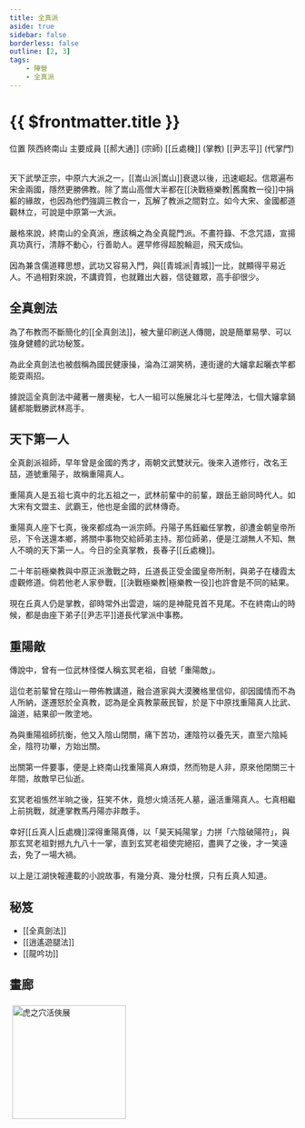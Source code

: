 ```yaml
---
title: 全真派
aside: true
sidebar: false
borderless: false
outline: [2, 3]
tags:
    - 陣營
    - 全真派
---
```


# {{ $frontmatter.title }}

<InfoList position="right">
	<Info title="陣營資料" :open=true>
		<table>
			<ChTr>
				<ChTd isTitle=true>
					位置
				</ChTd>
				<ChTd>
					陝西終南山
				</ChTd>
			</ChTr>
			<ChTr>
				<ChTd isTitle=true position='center'>
					主要成員
				</ChTd>
			</ChTr>
			<ChTr>
                <ChTd position='center'>
                    [[郝大通]] (宗師)
                </ChTd>
            </ChTr>
            <ChTr>
                <ChTd position='center'>
                    [[丘處機]] (掌教)
                </ChTd>
            </ChTr>
            <ChTr>
                <ChTd position='center'>  
                    [[尹志平]] (代掌門)
                </ChTd>
            </ChTr>
		</table>
	</Info>
</InfoList>

天下武學正宗，中原六大派之一，[[嵩山派|嵩山]]衰退以後，迅速崛起。信眾遍布宋金兩國，隱然更勝佛教。除了嵩山高僧大半都在[[決戰極樂教|舊魔教一役]]中捐軀的緣故，也因為他們強調三教合一，瓦解了教派之間對立。如今大宋、金國都道觀林立，可說是中原第一大派。
<br><br>
嚴格來說，終南山的全真派，應該稱之為全真龍門派。不畫符籙、不念咒語，宣揚真功真行，清靜不動心，行善助人。遲早修得超脫輪迴，飛天成仙。
<br><br>
因為兼含儒道釋思想，武功又容易入門，與[[青城派|青城]]一比，就顯得平易近人。不過相對來說，不講資質，也就難出大器，信徒雖眾，高手卻很少。
<br clear="all">

## 全真劍法

為了布教而不斷簡化的[[全真劍法]]，被大量印刷送人傳閱，說是簡單易學、可以強身健體的武功秘笈。
<br><br>
為此全真劍法也被戲稱為國民健康操，淪為江湖笑柄，連街邊的大嬸拿起曬衣竿都能耍兩招。
<br><br>
據說這全真劍法中藏著一層奧秘，七人一組可以施展北斗七星陣法，七個大嬸拿鍋鏟都能戰勝武林高手。

## 天下第一人

全真創派祖師，早年曾是金國的秀才，兩朝文武雙狀元。後來入道修行，改名王喆，道號重陽子，故稱重陽真人。
<br><br>
重陽真人是五祖七真中的北五祖之一，武林前輩中的前輩，跟岳王爺同時代人。如大宋有文盟主、武霸王，他也是金國的武林傳奇。
<br><br>
重陽真人座下七真，後來都成為一派宗師。丹陽子馬鈺繼任掌教，卻遭金朝皇帝所忌，下令送還本鄉，將關中事物交給師弟主持。那位師弟，便是江湖無人不知、無人不曉的天下第一人。今日的全真掌教，長春子[[丘處機]]。
<br><br>
二十年前極樂教與中原正派激戰之時，丘道長正受金國皇帝所制，與弟子在棲霞太虛觀修道。倘若他老人家參戰，[[決戰極樂教|極樂教一役]]也許會是不同的結果。
<br><br>
現在丘真人仍是掌教，卻時常外出雲遊，端的是神龍見首不見尾。不在終南山的時候，都是由座下弟子[[尹志平]]道長代掌派中事務。

## 重陽敵

傳說中，曾有一位武林怪傑人稱玄冥老祖，自號「重陽敵」。
<br><br>
這位老前輩曾在陰山一帶佈教講道，融合道家與大漠騰格里信仰，卻因國情而不為人所納，遂遷怒於全真教，認為是全真教蒙蔽民智，於是下中原找重陽真人比武、論道，結果卻一敗塗地。
<br><br>
為與重陽祖師抗衡，他又入陰山閉關，痛下苦功，運陰符以養先天，直至六陰純全，陰符功畢，方始出關。
<br><br>
出關第一件要事，便是上終南山找重陽真人麻煩，然而物是人非，原來他閉關三十年間，故敵早已仙逝。
<br><br>
玄冥老祖悵然半晌之後，狂笑不休，竟想火燒活死人墓，逼活重陽真人。七真相繼上前挑戰，就連掌教馬丹陽亦非敵手。
<br><br>
幸好[[丘真人|丘處機]]深得重陽真傳，以「昊天純陽掌」力拼「六陰破陽符」，與那玄冥老祖對撼九九八十一掌，直到玄冥老祖使完絕招，盡興了之後，才一笑遠去，免了一場大禍。
<br><br>
以上是江湖快報連載的小說故事，有幾分真、幾分杜撰，只有丘真人知道。

## 秘笈

-   [[全真劍法]]
-   [[逍遙遊腿法]]
-   [[龍吟功]]

## 畫廊

<div style="display: flex; flex-wrap: wrap;">
    <div>
        <img src="/images/collab/20241220_toranoana/photo_02.webp" alt="虎之穴活俠展" style="width:200px; margin:5px"/>
    </div>
</div>
